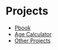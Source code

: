 # Projects
<ul>
<li>
<a href="./pbook">Pbook</a>
</li>
<li>
<a href="./agecalc.html">Age Calculator</a>
</li>
<li>
<a href="https://github.com/piyushpatilx">Other Projects</a>
</li>
</ul>
